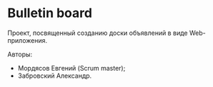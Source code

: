 # Bulletin board
Проект, посвященный созданию доски объявлений в виде Web-приложения.

Авторы: 
- Мордясов Евгений (Scrum master);
- Забровский Александр.

